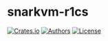 # snarkvm-r1cs

[![Crates.io](https://img.shields.io/crates/v/snarkvm-r1cs.svg?color=neon)](https://crates.io/crates/snarkvm-r1cs)
[![Authors](https://img.shields.io/badge/authors-Aleo-orange.svg)](https://aleo.org)
[![License](https://img.shields.io/badge/License-GPLv3-blue.svg)](./LICENSE.md)
